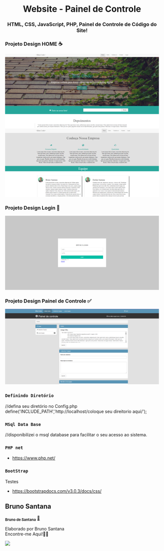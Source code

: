 <h1 align="center">
Website  - Painel de Controle

<h3 align="center">
HTML, CSS, JavaScript, PHP, Painel de Controle de Código do Site!

### Projeto Design HOME ☕️

![image](https://github.com/bruno-santana-github/WebsitepainelControl/blob/master/images/banner1.png)
![image](https://github.com/bruno-santana-github/WebsitepainelControl/blob/master/images/banner2.png)


### Projeto Design Login  🚙
![image](https://github.com/bruno-santana-github/WebsitepainelControl/blob/master/images/banner3.png)

### Projeto Design Painel de Controle ✅
![image](https://github.com/bruno-santana-github/WebsitepainelControl/blob/master/images/banner4.png)


### `Definindo Diretório`
  //defina seu diretório no Config.php
  define('INCLUDE_PATH','http://localhost/coloque seu direitorio aqui/');


### `MSql Data Base`
  //disponibilizei o msql database para facilitar o seu acesso ao sistema.


### `PHP net`
- https://www.php.net/

### `BootStrap`
Testes
- https://bootstrapdocs.com/v3.0.3/docs/css/




## Bruno Santana

<a href="https://www.linkedin.com/in/bruno-santana-moraes/">
 <sub><b>Bruno de Santana</b></sub></a>  <a href="https://www.linkedin.com/in/bruno-santana-moraes/" title="LinkedIn">🚀</a>

Elaborado por Bruno Santana
<br> Encontre-me Aqui!👋🏽 </br>

 <div> 
  <a href="https://www.linkedin.com/in/techjuliana" target="_blank"><img src="https://img.shields.io/badge/-LinkedIn-%230077B5?style=for-the-badge&logo=linkedin&logoColor=white" target="_blank"></a> 
</div>
